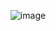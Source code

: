 <div align="center">

![image](https://user-images.githubusercontent.com/49478000/222769671-e98cfdeb-ad0b-432a-8653-866951225bee.png)

</div>
